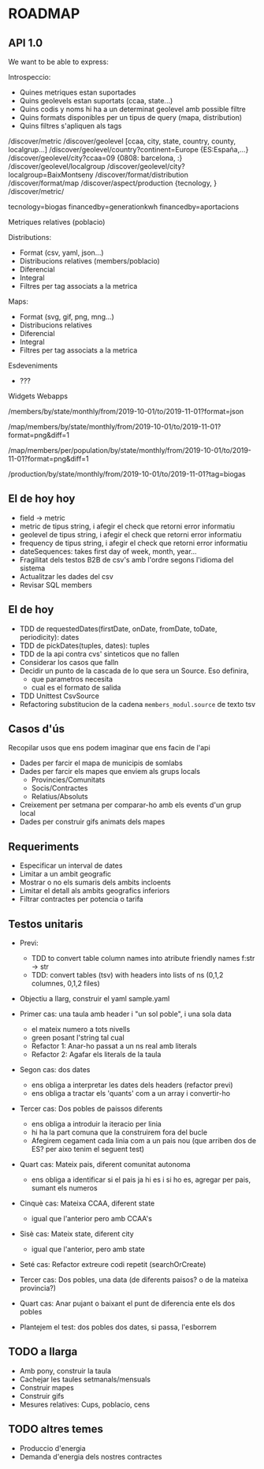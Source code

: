 # ROADMAP 

## API 1.0

We want to be able to express:

Introspeccio:
- Quines metriques estan suportades
- Quins geolevels estan suportats (ccaa, state...)
- Quins codis y noms hi ha a un determinat geolevel amb possible filtre
- Quins formats disponibles per un tipus de query (mapa, distribution)
- Quins filtres s'apliquen als tags

/discover/metric
/discover/geolevel  [ccaa, city, state, country, county, localgrup...]
/discover/geolevel/country?continent=Europe    {ES:España,...}
/discover/geolevel/city?ccaa=09    {0808: barcelona, :}
/discover/geolevel/localgroup
/discover/geolevel/city?localgroup=BaixMontseny
/discover/format/distribution
/discover/format/map
/discover/aspect/production  {tecnology, }
/discover/metric/


tecnology=biogas
financedby=generationkwh
financedby=aportacions


Metriques relatives (poblacio)

Distributions:
- Format (csv, yaml, json...)
- Distribucions relatives (members/poblacio)
- Diferencial
- Integral
- Filtres per tag associats a la metrica

Maps:
- Format (svg, gif, png, mng...)
- Distribucions relatives
- Diferencial
- Integral
- Filtres per tag associats a la metrica

Esdeveniments
- ???

Widgets
Webapps

/members/by/state/monthly/from/2019-10-01/to/2019-11-01?format=json

/map/members/by/state/monthly/from/2019-10-01/to/2019-11-01?format=png&diff=1

/map/members/per/population/by/state/monthly/from/2019-10-01/to/2019-11-01?format=png&diff=1

/production/by/state/monthly/from/2019-10-01/to/2019-11-01?tag=biogas


## El de hoy hoy


- field -> metric
- metric de tipus string, i afegir el check que retorni error informatiu
- geolevel de tipus string, i afegir el check que retorni error informatiu
- frequency de tipus string, i afegir el check que retorni error informatiu
- dateSequences: takes first day of week, month, year...
- Fragilitat dels testos B2B de csv's amb l'ordre segons l'idioma del sistema
- Actualitzar les dades del csv
- Revisar SQL members


## El de hoy


- TDD de requestedDates(firstDate, onDate, fromDate, toDate, periodicity): dates
- TDD de pickDates(tuples, dates): tuples
- TDD de la api contra cvs' sinteticos que no fallen
- Considerar los casos que falln
- Decidir un punto de la cascada de lo que sera un Source. Eso definira,
	- que parametros necesita
	- cual es el formato de salida
- TDD Unittest CsvSource
- Refactoring substitucion de la cadena `members_modul.source` de texto tsv







## Casos d'ús

Recopilar usos que ens podem imaginar que ens facin de l'api

- Dades per farcir el mapa de municipis de somlabs
- Dades per farcir els mapes que enviem als grups locals
	- Provincies/Comunitats
	- Socis/Contractes
	- Relatius/Absoluts
- Creixement per setmana per comparar-ho amb els events d'un grup local
- Dades per construir gifs animats dels mapes

## Requeriments

- Especificar un interval de dates
- Limitar a un ambit geografic
- Mostrar o no els sumaris dels ambits incloents
- Limitar el detall als ambits geografics inferiors
- Filtrar contractes per potencia o tarifa


## Testos unitaris

- Previ:
  - TDD to convert table column names into atribute friendly names f:str -> str
  - TDD: convert tables (tsv) with headers into lists of ns (0,1,2 columnes, 0,1,2 files)
- Objectiu a llarg, construir el yaml sample.yaml
- Primer cas: una taula amb header i "un sol poble", i una sola data
  - el mateix numero a tots nivells
  - green posant l'string tal cual
  - Refactor 1: Anar-ho passat a un ns real amb literals
  - Refactor 2: Agafar els literals de la taula
- Segon cas: dos dates
	- ens obliga a interpretar les dates dels headers (refactor previ)
	- ens obliga a tractar els 'quants' com a un array i convertir-ho
- Tercer cas: Dos pobles de paissos diferents
	- ens obliga a introduir la iteracio per linia
	- hi ha la part comuna que la construirem fora del bucle
	- Afegirem cegament cada linia com a un pais nou (que arriben dos de ES? per aixo tenim el seguent test)
- Quart cas: Mateix pais, diferent comunitat autonoma
	- ens obliga a identificar si el pais ja hi es i si ho es, agregar per pais, sumant els numeros
- Cinquè cas: Mateixa CCAA, diferent state
	- igual que l'anterior pero amb CCAA's
- Sisè cas: Mateix state, diferent city
	- igual que l'anterior, pero amb state
- Seté cas: Refactor extreure codi repetit (searchOrCreate)

- Tercer cas: Dos pobles, una data (de diferents paisos? o de la mateixa provincia?)
	
- Quart cas: Anar pujant o baixant el punt de diferencia ente els dos pobles
- Plantejem el test: dos pobles dos dates, si passa, l'esborrem



## TODO a llarga

- Amb pony, construir la taula
- Cachejar les taules setmanals/mensuals
- Construir mapes
- Construir gifs
- Mesures relatives: Cups, poblacio, cens

## TODO altres temes

- Produccio d'energia
- Demanda d'energia dels nostres contractes









